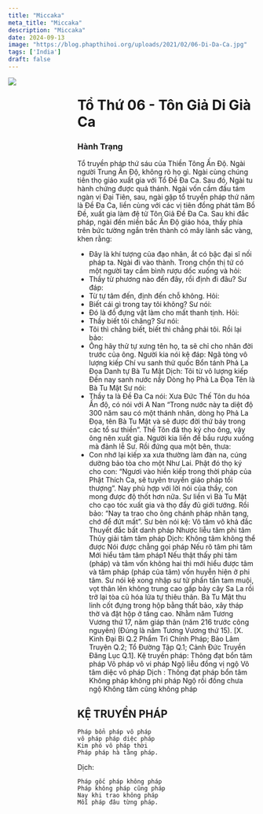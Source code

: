 ```yaml
---
title: "Miccaka"
meta_title: "Miccaka"
description: "Miccaka"
date: 2024-09-13
image: "https://blog.phapthihoi.org/uploads/2021/02/06-Di-Da-Ca.jpg"
tags: ['India']
draft: false
---
```


<div style="display: flex; justify-content: space-between;">

  <div style="flex: 1; padding-right: 10px;">
    <img decoding="async" src="https://blog.phapthihoi.org/uploads/2021/02/06-Di-Da-Ca.jpg">
  </div>

  <div style="flex: 3; padding-left: 10px;">
    <h1>Tổ Thứ 06 - Tôn Giả Di Già Ca</h1>
    <h3>Hành Trạng</h3>

Tổ truyền pháp thứ sáu của Thiền Tông Ấn Độ.
Ngài người Trung Ấn Độ, không rõ họ gì. Ngài cùng chúng tiên thọ giáo xuất gia với Tổ Đề Đa Ca. Sau đó, Ngài tu hành chứng được quả thánh.
Ngài vốn cầm đầu tám ngàn vị Đại Tiên, sau, ngài gặp tổ truyền pháp thứ năm là Đề Đa Ca, liền cùng với các vị tiên đồng phát tâm Bồ Đề, xuất gia làm đệ tử Tôn Giả Đề Đa Ca. Sau khi đắc pháp, ngài đến miền bắc Ấn Độ giáo hóa, thấy phía trên bức tường ngắn trên thành có mây lành sắc vàng, khen rằng:
- Đây là khí tượng của đạo nhân, ắt có bậc đại sĩ nối pháp ta.
  Ngài đi vào thành. Trong chốn thị tứ có một người tay cầm bình rượu dốc xuống và hỏi:
- Thầy từ phương nào đến đây, rồi định đi đâu?
  Sư đáp:
- Từ tự tâm đến, định đến chỗ không.
  Hỏi:
- Biết cái gì trong tay tôi không?
  Sư nói:
- Đó là đồ đựng vật làm cho mất thanh tịnh.
  Hỏi:
- Thầy biết tôi chăng?
  Sư nói:
- Tôi thì chẳng biết, biết thì chẳng phải tôi.
  Rồi lại bảo:
- Ông hãy thử tự xưng tên họ, ta sẽ chỉ cho nhân đời trước của ông.
  Người kia nói kệ đáp:
  Ngã tòng vô lượng kiếp
  Chí vu sanh thử quốc
  Bổn tánh Phả La Đọa
  Danh tự Bà Tu Mật
  Dịch:
  Tôi từ vô lượng kiếp
  Đến nay sanh nước nầy
  Dòng họ Phả La Đọa
  Tên là Bà Tu Mật
  Sư nói:
- Thầy ta là Đề Đa Ca nói: Xưa Đức Thế Tôn du hóa Ấn độ, có nói với A Nan “Trong nước này ta diệt độ 300 năm sau có một thánh nhân, dòng họ Phả La Đọa, tên Bà Tu Mật và sẽ được đời thứ bảy trong các tổ sư thiền”. Thế Tôn đã thọ ký cho ông, vậy ông nên xuất gia.
  Người kia liền để bầu rượu xuống mà đảnh lễ Sư. Rồi đứng qua một bên, thưa:
- Con nhớ lại kiếp xa xưa thường làm đàn na, cúng dường bảo tòa cho một Như Lai. Phật đó thọ ký cho con: “Ngươi vào hiền kiếp trong thời pháp của Phật Thích Ca, sẽ tuyên truyền giáo pháp tối thượng”. Nay phù hợp với lời nói của thầy, con mong được độ thốt hơn nữa.
  Sư liền vì Bà Tu Mật cho cạo tóc xuất gia và thọ đầy đủ giới tướng. Rồi bảo: “Nay ta trao cho ông chánh pháp nhãn tạng, chớ để đứt mất”. Sư bèn nói kệ:
  Vô tâm vô khả đắc
  Thuyết đắc bất danh pháp
  Nhược liễu tâm phi tâm
  Thủy giải tâm tâm pháp
  Dịch:
  Không tâm không thể được
  Nói được chẳng gọi pháp
  Nếu rõ tâm phi tâm
  Mới hiểu tâm tâm pháp1 Nếu thật thấy phi tâm (pháp) và tâm vốn không hai thì mới hiểu được tâm và tâm pháp (pháp của tâm) vốn huyễn hiện ở phi tâm.
  Sư nói kệ xong nhập sư tử phấn tấn tam muội, vọt thân lên không trung cao gấp bảy cây Sa La rồi trở lại tòa cũ hóa lửa tự thiêu thân.
  Bà Tu Mật thu linh cốt đựng trong hộp bằng thất bảo, xây tháp thờ và đặt hộp ở tầng cao.
  Nhằm năm Tương Vương thứ 17, năm giáp thân (năm 216 trước công nguyên) (Đúng là năm Tương Vương thứ 15).
  [X. Kinh Đại Bi Q.2 Phẩm Trì Chính Pháp; Bảo Lâm Truyện Q.2; Tổ Đường Tập Q.1; Cảnh Đức Truyền Đăng Lục Q.1].
  Kệ truyền pháp:
  Thông đạt bổn tâm pháp
  Vô pháp vô vi pháp
  Ngộ liễu đồng vị ngộ
  Vô tâm diệc vô pháp
  Dịch :
  Thông đạt pháp bổn tâm
  Không pháp không phi pháp
  Ngộ rồi đồng chưa ngộ
  Không tâm cũng không pháp

<h2>KỆ TRUYỀN PHÁP</h2>

    Pháp bổn pháp vô pháp
    vô pháp pháp diệc pháp
    Kim phó vô pháp thời
    Pháp pháp hà tằng pháp.

Dịch:

    Pháp gốc pháp không pháp
    Pháp không pháp cũng pháp
    Nay khi trao không pháp
    Mỗi pháp đâu từng pháp.
  </div>

</div>
